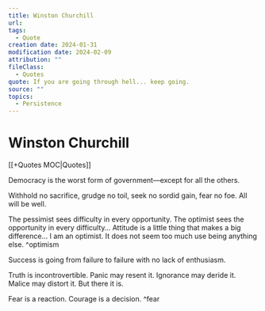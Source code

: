 ```yaml
---
title: Winston Churchill
url: 
tags:
  - Quote
creation date: 2024-01-31
modification date: 2024-02-09
attribution: ""
fileClass:
  - Quotes
quote: If you are going through hell... keep going.
source: ""
topics:
  - Persistence
---
```


# Winston Churchill

[[+Quotes MOC|Quotes]]

Democracy is the worst form of government—except for all the others.

Withhold no sacrifice, grudge no toil, seek no sordid gain, fear no foe. All will be well.

The pessimist sees difficulty in every opportunity. The optimist sees the opportunity in every difficulty… Attitude is a little thing that makes a big difference… I am an optimist. It does not seem too much use being anything else. ^optimism

Success is going from failure to failure with no lack of enthusiasm.

Truth is incontrovertible. Panic may resent it. Ignorance may deride it. Malice may distort it. But there it is.

Fear is a reaction. Courage is a decision. ^fear
